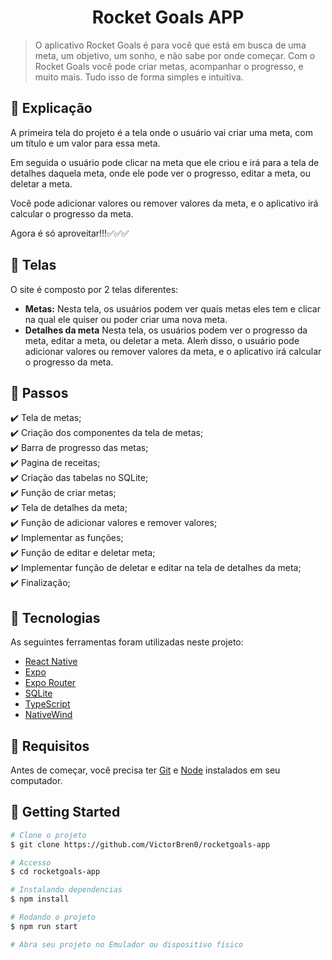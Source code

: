 
<h1 align="center">Rocket Goals APP</h1>

> O aplicativo Rocket Goals é para você que está em busca de uma meta, um objetivo, um sonho, e não sabe por onde começar. Com o Rocket Goals você pode criar metas, acompanhar o progresso, e muito mais. Tudo isso de forma simples e intuitiva.

## :page_facing_up: Explicação

A primeira tela do projeto é a tela onde o usuário vai criar uma meta, com um título e um valor para essa meta.

Em seguida o usuário pode clicar na meta que ele criou e irá para a tela de detalhes daquela meta, onde ele pode ver o progresso, editar a meta, ou deletar a meta.

Você pode adicionar valores ou remover valores da meta, e o aplicativo irá calcular o progresso da meta.

Agora é só aproveitar!!!✅✅✅

## 📁 Telas

O site é composto por 2 telas diferentes:

- **Metas:** Nesta tela, os usuários podem ver quais metas eles tem e clicar na qual ele quiser ou poder criar uma nova meta.
- **Detalhes da meta** Nesta tela, os usuários podem ver o progresso da meta, editar a meta, ou deletar a meta. Aleḿ disso, o usuário pode adicionar valores ou remover valores da meta, e o aplicativo irá calcular o progresso da meta.

## :dart: Passos

:heavy_check_mark: Tela de metas;\
:heavy_check_mark: Criação dos componentes da tela de metas;\
:heavy_check_mark: Barra de progresso das metas;\
:heavy_check_mark: Pagina de receitas;\
:heavy_check_mark: Criação das tabelas no SQLite;\
:heavy_check_mark: Função de criar metas;\
:heavy_check_mark: Tela de detalhes da meta;\
:heavy_check_mark: Função de adicionar valores e remover valores;\
:heavy_check_mark: Implementar as funções;\
:heavy_check_mark: Função de editar e deletar meta;\
:heavy_check_mark: Implementar função de deletar e editar na tela de detalhes da meta;\
:heavy_check_mark: Finalização;

## :rocket: Tecnologias

As seguintes ferramentas foram utilizadas neste projeto:

- [React Native](https://reactnative.dev/)
- [Expo](https://expo.dev/)
- [Expo Router](https://docs.expo.dev/router/introduction/)
- [SQLite](https://docs.expo.dev/versions/latest/sdk/sqlite/)
- [TypeScript](https://www.typescriptlang.org/docs/)
- [NativeWind](https://www.nativewind.dev/v4/overview)

## :closed_book: Requisitos ##

Antes de começar, você precisa ter [Git](https://git-scm.com) e [Node](https://nodejs.org/en/) instalados em seu computador.

## :checkered_flag: Getting Started ##

```bash
# Clone o projeto
$ git clone https://github.com/VictorBren0/rocketgoals-app

# Accesso
$ cd rocketgoals-app

# Instalando dependencias
$ npm install

# Rodando o projeto
$ npm run start

# Abra seu projeto no Emulador ou dispositivo físico
```
